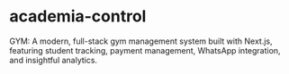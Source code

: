# academia-control
GYM: A modern, full-stack gym management system built with Next.js, featuring student tracking, payment management, WhatsApp integration, and insightful analytics.
